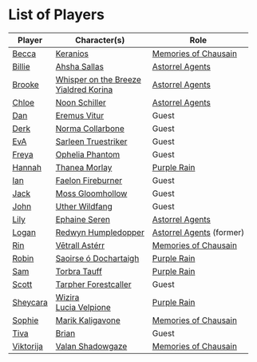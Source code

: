 # List of Players

| Player | Character(s) | Role |
| --- | --- | --- |
| [Becca](becca.md) | [Keranios](../characters/keranios.md) | [Memories of Chausain](../campaigns/C3-memories-of-chausain.md) |
| [Billie](billie.md) | [Ahsha Sallas](../characters/ahsha-sallas.md) | [Astorrel Agents](../campaigns/C2-astorrel-agents.md) |
| [Brooke](brooke.md) | [Whisper on the Breeze](../characters/whisper-on-the-breeze.md)<br>[Yialdred Korina](../characters/yialdred-korina.md) | [Astorrel Agents](../campaigns/C2-astorrel-agents.md) |
| [Chloe](chloe.md) | [Noon Schiller](../characters/noon-schiller.md) | [Astorrel Agents](../campaigns/C2-astorrel-agents.md) |
| [Dan](dan.md) | [Eremus Vitur](../characters/eremus-vitur.md) | Guest |
| [Derk](derk.md) | [Norma Collarbone](../characters/norma-collarbone.md) | Guest |
| [EvA](eva.md) | [Sarleen Truestriker](../characters/sarleen-truestriker.md) | Guest |
| [Freya](freya.md) | [Ophelia Phantom](../characters/ophelia-phantom.md) | Guest |
| [Hannah](hannah.md) | [Thanea Morlay](../characters/thanea-morlay.md) | [Purple Rain](../campaigns/C1-purple-rain.md) |
| [Ian](ian.md) | [Faelon Fireburner](../characters/faelon-fireburner.md) | Guest |
| [Jack](jack.md) | [Moss Gloomhollow](../characters/moss-gloomhollow.md) | Guest |
| [John](john.md) | [Uther Wildfang](../characters/uther-wildfang.md) | Guest |
| [Lily](lily.md) | [Ephaine Seren](../characters/ephaine-seren.md) | [Astorrel Agents](../campaigns/C2-astorrel-agents.md) |
| [Logan](logan.md) | [Redwyn Humpledopper](../characters/redwyn-humpledopper.md) | [Astorrel Agents](../campaigns/C2-astorrel-agents.md) (former) |
| [Rin](rin.md) | [Vētrall Astérr](../characters/vetrall-asterr.md) | [Memories of Chausain](../campaigns/C3-memories-of-chausain.md) |
| [Robin](robin.md) | [Saoirse ó Dochartaigh](../characters/saoirse-o-dochartaigh.md) | [Purple Rain](../campaigns/C1-purple-rain.md) |
| [Sam](sam.md) | [Torbra Tauff](../characters/torbra-tauff.md) | [Purple Rain](../campaigns/C1-purple-rain.md) |
| [Scott](scott.md) | [Tarpher Forestcaller](../characters/tarpher-forestcaller.md) | Guest |
| [Sheycara](sheycara.md) | [Wizira](../characters/wizira.md)<br>[Lucia Velpione](../characters/lucia-velpione.md) | [Purple Rain](../campaigns/C1-purple-rain.md) |
| [Sophie](sophie.md) | [Marik Kaligavone](../characters/marik-kaligavone.md) | [Memories of Chausain](../campaigns/C3-memories-of-chausain.md) |
| [Tiva](tiva.md) | [Brian](../characters/brian.md) | Guest |
| [Viktorija](viktorija.md) | [Valan Shadowgaze](../characters/valan-shadowgaze.md) | [Memories of Chausain](../campaigns/C3-memories-of-chausain.md) |
